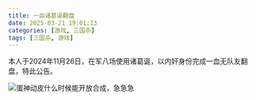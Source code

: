 ```yaml
---
title: 一血诸葛诞翻盘
date: 2025-03-21 19:01:13
categories: [游戏, 三国杀]
tags: [三国杀, 游戏]
---
```


本人于2024年11月26日，在军八场使用诸葛诞，以内奸身份完成一血无队友翻盘，特此公告。

![蛋神动皮什么时候能开放合成，急急急](/images/zhuge-damn.jpeg)
